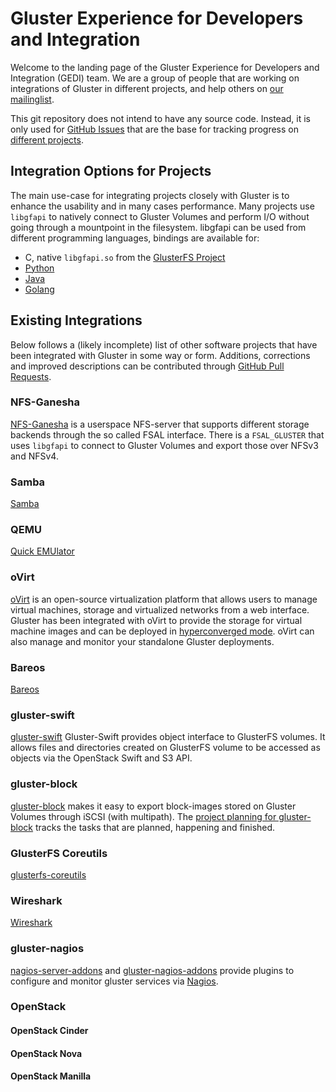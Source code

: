 # Gluster Experience for Developers and Integration

Welcome to the landing page of the Gluster Experience for Developers and
Integration (GEDI) team. We are a group of people that are working on
integrations of Gluster in different projects, and help others on [our
mailinglist](https://lists.gluster.org/mailman/listinfo/integration).

This git repository does not intend to have any source code. Instead, it is
only used for [GitHub Issues](https://github.com/gluster/integration/issues)
that are the base for tracking progress on [different
projects](https://github.com/gluster/integration/projects).


## Integration Options for Projects

The main use-case for integrating projects closely with Gluster is to enhance
the usability and in many cases performance. Many projects use `libgfapi` to
natively connect to Gluster Volumes and perform I/O without going through a
mountpoint in the filesystem. libgfapi can be used from different programming
languages, bindings are available for:

 - C, native `libgfapi.so` from the [GlusterFS
   Project](https://github.com/gluster/glusterfs)
 - [Python](https://github.com/gluster/libgfapi-python)
 - [Java](https://github.com/gluster/libgfapi-java-io)
 - [Golang](https://github.com/gluster/gogfapi)


## Existing Integrations

Below follows a (likely incomplete) list of other software projects that have
been integrated with Gluster in some way or form. Additions, corrections and
improved descriptions can be contributed through [GitHub Pull
Requests](https://github.com/gluster/integration/edit/master/README.md).


### NFS-Ganesha

[NFS-Ganesha](http://nfs-ganesha.github.io/) is a userspace NFS-server that
supports different storage backends through the so called FSAL interface. There
is a `FSAL_GLUSTER` that uses `libgfapi` to connect to Gluster Volumes and
export those over NFSv3 and NFSv4.


### Samba
[Samba](https://samba.org)


### QEMU
[Quick EMUlator](https://qemu.org)


### oVirt
[oVirt](https://ovirt.org) is an open-source virtualization platform that allows users to 
manage virtual machines, storage and virtualized networks from a web interface. Gluster 
has been integrated with oVirt to provide the storage for virtual machine images and can be 
deployed in [hyperconverged mode](http://www.ovirt.org/develop/release-management/features/gluster/glusterfs-hyperconvergence/). 
oVirt can also manage and monitor your standalone Gluster deployments. 


### Bareos
[Bareos](https://bareos.org)


### gluster-swift
[gluster-swift](https://github.com/gluster/gluster-swift)
Gluster-Swift provides object interface to GlusterFS volumes. It allows files and directories created on GlusterFS volume to be accessed as objects via the OpenStack Swift and S3 API.


### gluster-block
[gluster-block](https://github.com/gluster/gluster-block) makes it easy to export block-images stored on Gluster Volumes through iSCSI (with multipath). The [project planning for gluster-block](https://github.com/gluster/gluster-block/projects/1) tracks the tasks that are planned, happening and finished.


### GlusterFS Coreutils
[glusterfs-coreutils](https://github.com/gluster/glusterfs-coreutils)


### Wireshark
[Wireshark](https://wireshark.org)

### gluster-nagios
[nagios-server-addons](https://github.com/gluster/nagios-server-plugins-gluster) and
[gluster-nagios-addons](https://github.com/gluster/nagios-plugins-gluster) provide plugins to
configure and monitor gluster services via [Nagios](https://www.nagios.org/).

### OpenStack
#### OpenStack Cinder
#### OpenStack Nova
#### OpenStack Manilla
